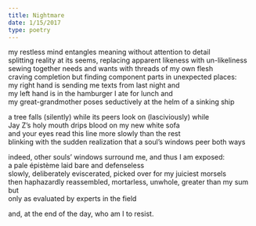 ```yaml
---
title: Nightmare
date: 1/15/2017
type: poetry
---
```


my restless mind entangles meaning without attention to detail  
splitting reality at its seems, replacing apparent likeness with un-likeliness  
sewing together needs and wants with threads of my own flesh  
craving completion but finding component parts in unexpected places:  
my right hand is sending me texts from last night and  
my left hand is in the hamburger I ate for lunch and  
my great-grandmother poses seductively at the helm of a sinking ship

a tree falls (silently) while its peers look on (lasciviously) while  
Jay Z’s holy mouth drips blood on my new white sofa  
and your eyes read this line more slowly than the rest  
blinking with the sudden realization that a soul’s windows peer both ways

indeed, other souls’ windows surround me, and thus I am exposed:  
a pale épistème laid bare and defenseless  
slowly, deliberately eviscerated, picked over for my juiciest morsels  
then haphazardly reassembled, mortarless, unwhole, greater than my sum but  
only as evaluated by experts in the field

and, at the end of the day, who am I to resist.
